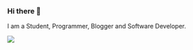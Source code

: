 ### Hi there 👋

I am a Student, Programmer, Blogger and Software Developer.

<!-- ![](https://komarev.com/ghpvc/?username=bharathikannann)
 -->
![](https://hit.yhype.me/github/profile?user_id=59825547)

<!--
**bharathikannann/bharathikannann** is a ✨ _special_ ✨ repository because its `README.md` (this file) appears on your GitHub profile.

Here are some ideas to get you started:

- 🔭 I’m currently working on ...
- 🌱 I’m currently learning ...
- 👯 I’m looking to collaborate on ...
- 🤔 I’m looking for help with ...
- 💬 Ask me about ...
- 📫 How to reach me: ...
- 😄 Pronouns: ...
- ⚡ Fun fact: ...
-->
